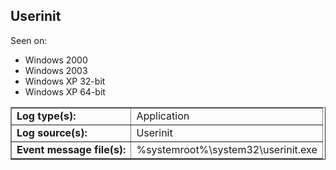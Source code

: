 ## Userinit

Seen on:
* Windows 2000
* Windows 2003
* Windows XP 32-bit
* Windows XP 64-bit

<table border="1" class="docutils">
  <tbody>
    <tr>
      <td><b>Log type(s):</b></td>
      <td>Application</td>
    </tr>
    <tr>
      <td><b>Log source(s):</b></td>
      <td>Userinit</td>
    </tr>
    <tr>
      <td><b>Event message file(s):</b></td>
      <td>%systemroot%\system32\userinit.exe</td>
    </tr>
  </tbody>
</table>

&nbsp;

